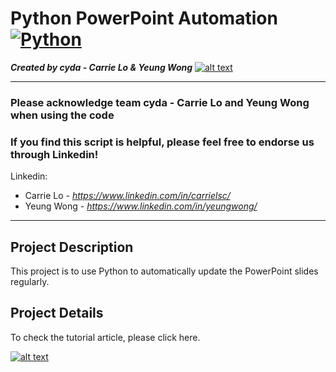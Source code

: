 # Python PowerPoint Automation [![Python](https://img.shields.io/badge/Program-Python-BLUE)](https://blog.cyda.hk/)
*<b>Created by cyda - Carrie Lo & Yeung Wong</b>*
[![alt text](https://2.bp.blogspot.com/-JDCofS2Pvic/WxQCv_XstyI/AAAAAAAAABM/rWHKnG4ItnMULgmO_tWAuGTNL6kAexJlACK4BGAYYCw/s1000/tight%2Bbanner.png)](https://blog.cyda.hk/)

---------------------------------------------------------------------------------------------
### Please acknowledge <b>team cyda - Carrie Lo and Yeung Wong</b> when using the code

### If you find this script is helpful, please feel free to endorse us through Linkedin!
Linkedin:

* Carrie Lo - *https://www.linkedin.com/in/carrielsc/*
* Yeung Wong - *https://www.linkedin.com/in/yeungwong/*
---------------------------------------------------------------------------------------------
## Project Description
This project is to use Python to automatically update the PowerPoint slides regularly.

## Project Details
To check the tutorial article, please click here.

[![alt text](https://cdn-images-1.medium.com/max/800/1*T5hoUO7SBPn1DCbUKAS5bA.png)](https://cdn-images-1.medium.com/max/800/1*T5hoUO7SBPn1DCbUKAS5bA.png)
